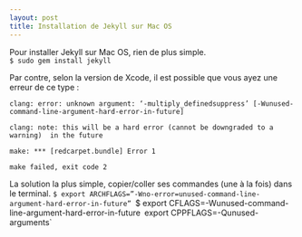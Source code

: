 ```yaml
---
layout: post
title: Installation de Jekyll sur Mac OS
---
```


Pour installer Jekyll sur Mac OS, rien de plus simple.		
`$ sudo gem install jekyll`			

Par contre, selon la version de Xcode, il est possible que vous ayez une erreur de ce type :		
	
	clang: error: unknown argument: ‘-multiply_definedsuppress’ [-Wunused-		command-line-argument-hard-error-in-future]
	
	clang: note: this will be a hard error (cannot be downgraded to a warning) 	in the future
	
	make: *** [redcarpet.bundle] Error 1
	
	make failed, exit code 2		
La solution la plus simple, copier/coller ses commandes (une à la fois) dans le terminal.
`$ export ARCHFLAGS=”-Wno-error=unused-command-line-argument-hard-error-in-future”
`$ export CFLAGS=-Wunused-command-line-argument-hard-error-in-future`
`export CPPFLAGS=-Qunused-arguments`